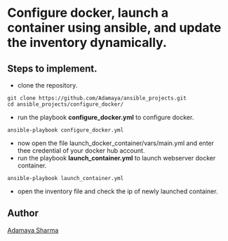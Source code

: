 # Configure docker, launch a container using ansible, and update the inventory dynamically.

## Steps to implement.
- clone the repository.
```
git clone https://github.com/Adamaya/ansible_projects.git
cd ansible_projects/configure_docker/
```
- run the playbook **configure_docker.yml** to configure docker.
```
ansible-playbook configure_docker.yml
```
- now open the file launch_docker_container/vars/main.yml and enter thee credential of your docker hub account. 
- run the playbook **launch_container.yml** to launch webserver docker container.
```
ansible-playbook launch_container.yml
```
- open the inventory file and check the ip of newly launched container.

## Author
[Adamaya Sharma](https://www.linkedin.com/in/adamaya-sharma/)

